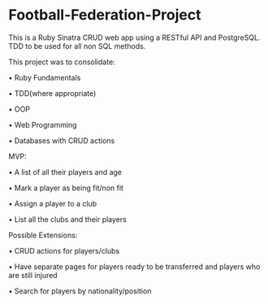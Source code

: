 # Football-Federation-Project

This is a Ruby Sinatra CRUD web app using a RESTful API and PostgreSQL. TDD to be used for all non SQL methods.

This project was to consolidate:

•	Ruby Fundamentals

•	TDD(where appropriate)

•	OOP

•	Web Programming

•	Databases with CRUD actions


MVP:

•	A list of all their players and age

•	Mark a player as being fit/non fit

•	Assign a player to a club

•	List all the clubs and their players

Possible Extensions:

•	CRUD actions for players/clubs

•	Have separate pages for players ready to be transferred and players who are still injured

•	Search for players by nationality/position



